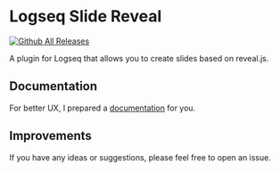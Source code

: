 # Logseq Slide Reveal

[![Github All Releases](https://img.shields.io/github/downloads/vipzhicheng/logseq-plugin-slide-reveal/total.svg)](https://github.com/vipzhicheng/logseq-plugin-slide-reveal/releases)

A plugin for Logseq that allows you to create slides based on reveal.js.

## Documentation

For better UX, I prepared a [documentation](https://www.vipzhicheng.com/logseq-plugin-slide-reveal/) for you.

## Improvements

If you have any ideas or suggestions, please feel free to open an issue.
